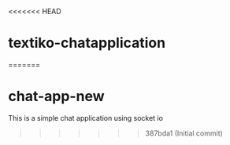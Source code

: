 <<<<<<< HEAD
# textiko-chatapplication
=======
# chat-app-new
This is a simple chat application using socket io
>>>>>>> 387bda1 (Initial commit)
